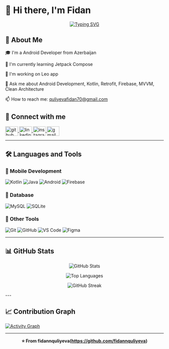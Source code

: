 # 👋 Hi there, I'm Fidan

<div align="center">
  
[![Typing SVG](https://readme-typing-svg.herokuapp.com?font=Fira+Code&pause=1000&color=2E9EF7&center=true&vCenter=true&width=435&lines=AndroidDeveloper;From+Azerbaijan+🇦🇿;Always+learning+new+things)](https://git.io/typing-svg)

</div>

## 🚀 About Me

🎓 I'm a Android Developer from Azerbaijan

🌱 I'm currently learning Jetpack Compose

🔨 I'm working on Leo app 

💬 Ask me about Android Development, Kotlin, Retrofit, Firebase, MVVM, Clean Architecture

📫 How to reach me: quliyevafidan70@gmail.com



## 🔗 Connect with me

<p align="left">
<a href="https://github.com/fidannquliyeva" target="_blank">
  <img align="center" src="https://raw.githubusercontent.com/rahuldkjain/github-profile-readme-generator/master/src/images/icons/Social/github.svg" alt="github" height="30" width="40" />
</a>
<a href="https://linkedin.com/in/fidannquliyeva]" target="_blank">
  <img align="center" src="https://raw.githubusercontent.com/rahuldkjain/github-profile-readme-generator/master/src/images/icons/Social/linked-in-alt.svg" alt="linkedin" height="30" width="40" />
</a>
<a href="https://instagram.com/fidannkulieva" target="_blank">
  <img align="center" src="https://raw.githubusercontent.com/rahuldkjain/github-profile-readme-generator/master/src/images/icons/Social/instagram.svg" alt="instagram" height="30" width="40" />
</a>
<a href="mailto:quliyeavafidan70@gmail.com" target="_blank">
  <img align="center" src="https://upload.wikimedia.org/wikipedia/commons/7/7e/Gmail_icon_%282020%29.svg" alt="gmail" height="30" width="40" />
</a>
</p>

---

## 🛠️ Languages and Tools

### 📱 Mobile Development 
![Kotlin](https://img.shields.io/badge/Kotlin-0095D5?style=for-the-badge&logo=kotlin&logoColor=white)
![Java](https://img.shields.io/badge/Java-ED8B00?style=for-the-badge&logo=openjdk&logoColor=white)
![Android](https://img.shields.io/badge/Android-3DDC84?style=for-the-badge&logo=android&logoColor=white)
![Firebase](https://img.shields.io/badge/Firebase-FFCA28?style=for-the-badge&logo=firebase&logoColor=black)


### 💾 Database 
![MySQL](https://img.shields.io/badge/MySQL-4479A1?style=for-the-badge&logo=mysql&logoColor=white)
![SQLite](https://img.shields.io/badge/SQLite-07405E?style=for-the-badge&logo=sqlite&logoColor=white)

### 🔧 Other Tools
![Git](https://img.shields.io/badge/Git-F05032?style=for-the-badge&logo=git&logoColor=white)
![GitHub](https://img.shields.io/badge/GitHub-181717?style=for-the-badge&logo=github&logoColor=white)
![VS Code](https://img.shields.io/badge/VS_Code-007ACC?style=for-the-badge&logo=visual-studio-code&logoColor=white)
![Figma](https://img.shields.io/badge/Figma-F24E1E?style=for-the-badge&logo=figma&logoColor=white)

---

## 📊 GitHub Stats

<div align="center">
  
![GitHub Stats](https://github-readme-stats.vercel.app/api?username=fidannquliyeva&show_icons=true&theme=tokyonight&hide_border=true&count_private=true)

![Top Languages](https://github-readme-stats.vercel.app/api/top-langs/?username=fidannquliyeva&layout=compact&theme=tokyonight&hide_border=true)

![GitHub Streak](https://github-readme-streak-stats.herokuapp.com/?user=fidannquliyeva&theme=tokyonight&hide_border=true)

</div>
---

## 📈 Contribution Graph

[![Activity Graph](https://github-readme-activity-graph.vercel.app/graph?username=fidannquliyeva&theme=tokyo-night)](https://github.com/fidannquliyeva)

---

<div align="center">
  
**⭐️ From fidannquliyeva(https://github.com/fidannquliyeva)**

</div>
